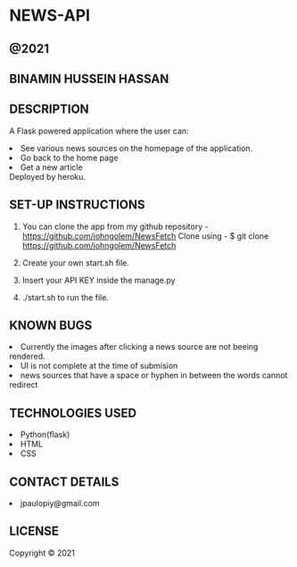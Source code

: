 ## <h1> NEWS-API </h1>

## @2021

## BINAMIN HUSSEIN HASSAN

## DESCRIPTION

A Flask powered application where the user can:
<li>See various news sources on the homepage of the application.</li>
<li>Go back to the home page</li>
<li>Get a new article</li>
Deployed by heroku.

## SET-UP INSTRUCTIONS

1. You can clone the app from my github repository - https://github.com/johngolem/NewsFetch
   Clone using - $ git clone https://github.com/johngolem/NewsFetch

2. Create your own start.sh file.

3. Insert your API KEY inside the manage.py

4. ./start.sh to run the file.

## KNOWN BUGS

<li>Currently the images after clicking a news source are not beeing rendered.</li>
<li>UI is not complete at the time of submision </li>
<li>news sources that have a space or hyphen in between the words cannot redirect</li>

## TECHNOLOGIES USED

<li>Python(flask)</li>
<li>HTML</li>
<li>CSS</li>

## CONTACT DETAILS

<li>jpaulopiy@gmail.com</li>

## LICENSE

Copyright © 2021

